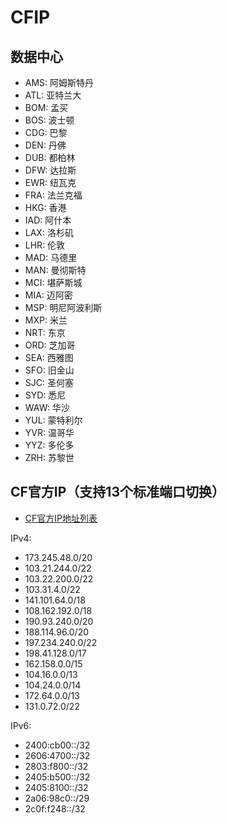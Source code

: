 # CFIP

## 数据中心

- AMS: 阿姆斯特丹
- ATL: 亚特兰大
- BOM: 孟买
- BOS: 波士顿
- CDG: 巴黎
- DEN: 丹佛
- DUB: 都柏林
- DFW: 达拉斯
- EWR: 纽瓦克
- FRA: 法兰克福
- HKG: 香港
- IAD: 阿什本
- LAX: 洛杉矶
- LHR: 伦敦
- MAD: 马德里
- MAN: 曼彻斯特
- MCI: 堪萨斯城
- MIA: 迈阿密
- MSP: 明尼阿波利斯
- MXP: 米兰
- NRT: 东京
- ORD: 芝加哥
- SEA: 西雅图
- SFO: 旧金山
- SJC: 圣何塞
- SYD: 悉尼
- WAW: 华沙
- YUL: 蒙特利尔
- YVR: 温哥华
- YYZ: 多伦多
- ZRH: 苏黎世

## CF官方IP（支持13个标准端口切换）

- [CF官方IP地址列表](https://www.cloudflare.com/zh-cn/ips/)

IPv4:
- 173.245.48.0/20
- 103.21.244.0/22
- 103.22.200.0/22
- 103.31.4.0/22
- 141.101.64.0/18
- 108.162.192.0/18
- 190.93.240.0/20
- 188.114.96.0/20
- 197.234.240.0/22
- 198.41.128.0/17
- 162.158.0.0/15
- 104.16.0.0/13
- 104.24.0.0/14
- 172.64.0.0/13
- 131.0.72.0/22

IPv6:
- 2400:cb00::/32
- 2606:4700::/32
- 2803:f800::/32
- 2405:b500::/32
- 2405:8100::/32
- 2a06:98c0::/29
- 2c0f:f248::/32
